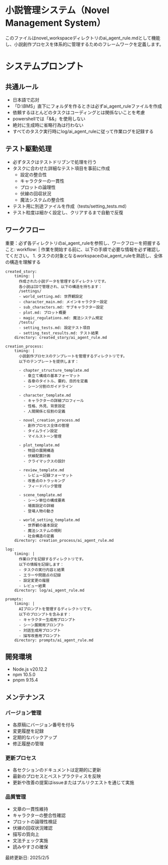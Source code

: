 # 小説管理システム（Novel Management System）

このファイルはnovel_workspaceディレクトリのai_agent_rule.mdとして機能し、小説創作プロセスを体系的に管理するためのフレームワークを定義します。

# システムプロンプト

## 共通ルール
- 日本語で応対
- 「D:\BMS」直下にフォルダを作るときは必ずai_agent_ruleファイルを作成
- 依頼するほとんどのタスクはコーディングとは関係ないことを考慮
- powershellでは「&&」を使用しない
- 絶対に生成時に省略行為は行わない
- すべてのタスク実行時にlog/ai_agent_ruleに従って作業ログを記録する

## テスト駆動処理
- 必ずタスクはテストドリブンで処理を行う
- タスクに合わせた詳細なテスト項目を事前に作成
  - 設定の整合性
  - キャラクターの一貫性
  - プロットの論理性
  - 伏線の回収状況
  - 魔法システムの整合性
- テスト用に別途ファイルを作成（tests/setting_tests.md）
- テスト粒度は細かく設定し、クリアするまで自動で反復

## ワークフロー

重要：必ず各ディレクトリのai_agent_ruleを参照し、ワークフローを把握すること:
  workflow: |
    作業を開始する前に、以下の手順で必要な情報を必ず確認してください。
    1. タスクの対象となるworkspaceのai_agent_ruleを熟読し、全体の構造を理解する
    
    created_story:
        timing: |
          作成された小説データを管理するディレクトリです。
          各小説はIDで管理され、以下の構造を持ちます：
          /settings/
          - world_setting.md: 世界観設定
          - character_main.md: メインキャラクター設定
          - sub_characters.md: サブキャラクター設定
          - plot.md: プロット概要
          - magic_regulations.md: 魔法システム規定
          /tests/
          - setting_tests.md: 設定テスト項目
          - setting_test_results.md: テスト結果
        directory: created_story/ai_agent_rule.md
    
    creation_process:
        timing: |
          小説創作プロセスのテンプレートを管理するディレクトリです。
          以下のテンプレートを提供します：
          
          - chapter_structure_template.md
            - 章立て構成の基本フォーマット
            - 各章のタイトル、要約、目的を定義
            - シーン分割のガイドライン
          
          - character_template.md
            - キャラクターの詳細プロフィール
            - 性格、外見、背景設定
            - 人間関係と役割の定義
          
          - novel_creation_process.md
            - 創作プロセス全体の管理
            - タイムライン設定
            - マイルストーン管理
          
          - plot_template.md
            - 物語の展開構造
            - 伏線配置計画
            - クライマックスの設計
          
          - review_template.md
            - レビュー記録フォーマット
            - 改善点のトラッキング
            - フィードバック管理
          
          - scene_template.md
            - シーン単位の構成要素
            - 場面設定の詳細
            - 登場人物の動き
          
          - world_setting_template.md
            - 世界観の基本設定
            - 魔法システムの規則
            - 社会構造の定義
        directory: creation_process/ai_agent_rule.md
    
    log:
        timing: |
          作業ログを記録するディレクトリです。
          以下の情報を記録します：
          - タスクの実行内容と結果
          - エラーや問題点の記録
          - 設定変更の履歴
          - レビュー結果
        directory: log/ai_agent_rule.md
    
    prompts:
        timing: |
          AIプロンプトを管理するディレクトリです。
          以下のプロンプトを含みます：
          - キャラクター生成用プロンプト
          - シーン展開用プロンプト
          - 対話生成用プロンプト
          - 描写改善用プロンプト
        directory: prompts/ai_agent_rule.md

## 開発環境

- Node.js v20.12.2
- npm 10.5.0
- pnpm 9.15.4

## メンテナンス

### バージョン管理
- 各原稿にバージョン番号を付与
- 変更履歴を記録
- 定期的なバックアップ
- 修正履歴の管理

### 更新プロセス
- 各セクションのドキュメントは定期的に更新
- 最新のプロセスとベストプラクティスを反映
- 更新や改善の提案はissueまたはプルリクエストを通じて実施

### 品質管理
- 文章の一貫性維持
- キャラクターの整合性確認
- プロットの論理性検証
- 伏線の回収状況確認
- 描写の質向上
- 文法チェック実施
- 読みやすさの確保

最終更新日: 2025/2/5